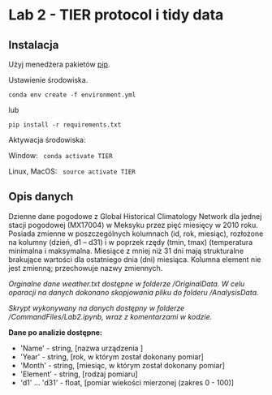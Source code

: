 # Lab 2 - TIER protocol i tidy data

## Instalacja

Użyj menedżera pakietów [pip](https://pip.pypa.io/en/stable/).

Ustawienie środowiska.
```
conda env create -f environment.yml
```
lub
```
pip install -r requirements.txt
```


Aktywacja środowiska:

Window: ```
        conda activate TIER```

Linux, MacOS: ```
                source activate TIER```


## Opis danych
Dzienne dane pogodowe z Global Historical Climatology Network dla jednej stacji pogodowej (MX17004) w Meksyku przez pięć miesięcy w 2010 roku. Posiada zmienne w poszczególnych kolumnach (id, rok, miesiąc), rozłożone na kolumny (dzień, d1 – d31) i w poprzek rzędy (tmin, tmax) (temperatura minimalna i maksymalna. Miesiące z mniej niż 31 dni mają strukturalne brakujące wartości dla ostatniego dnia (dni) miesiąca. Kolumna element nie jest zmienną; przechowuje nazwy zmiennych.

*Orginalne dane weather.txt dostępne w folderze /OriginalData. W celu oparacji na danych dokonano skopjowania pliku do folderu /AnalysisData.*

*Skrypt wykonywany na danych dostępny w folderze /CommandFiles/Lab2.ipynb, wraz z komentarzami w kodzie.*

**Dane po analizie dostępne:**
- 'Name' - string, [nazwa urządzenia ]
- 'Year' - string, [rok, w którym został dokonany pomiar]
- 'Month' - string, [miesiąc, w którym został dokonany pomiar]
- 'Element' - string, [rodzaj pomiaru]
- 'd1' ... 'd31' - float, [pomiar wiekości mierzonej (zakres 0 - 100)]


